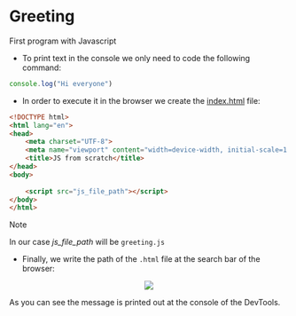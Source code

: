 # Greeting
First program with Javascript

- To print text in the console we only need to code the following command:
```javascript
console.log("Hi everyone")
```

- In order to execute it in the browser we create the [index.html](index.html) file:
```html
<!DOCTYPE html>
<html lang="en">
<head>
    <meta charset="UTF-8">
    <meta name="viewport" content="width=device-width, initial-scale=1.0">
    <title>JS from scratch</title>
</head>
<body>
    
    <script src="js_file_path"></script>
</body>
</html>
```
> [!NOTE]
> In our case _js_file_path_ will be ``greeting.js``

- Finally, we write the path of the `.html` file at the search bar of the browser:

<p align="center">

<img src="https://github.com/RogerCL24/tyro_JS/assets/90930371/c978dfc6-a746-4988-bfa9-28e6dca8a93f">
</p>

As you can see the message is printed out at the console of the DevTools.
